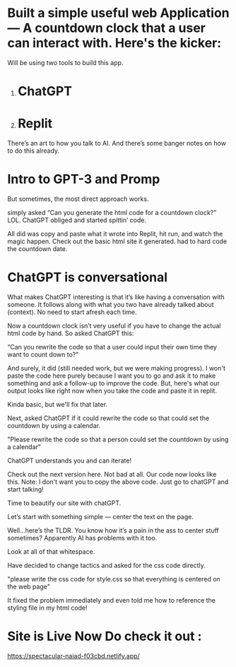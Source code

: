 # Built a simple useful web Application — A countdown clock that a user can interact with. Here's the kicker: 


 Will be using two tools to build this app.

1) # ChatGPT 

2) # Replit 

There’s an art to how you talk to AI. And there’s some banger notes on how to do this already.

# Intro to GPT-3 and Promp

But sometimes, the most direct approach works.

simply asked “Can you generate the html code for a countdown clock?” LOL.
ChatGPT obliged and started spittin’ code.

All did was copy and paste what it wrote into Replit, hit run, and watch the magic happen. Check out the basic html site it generated. had to hard code the countdown date.

# ChatGPT is conversational
What makes ChatGPT interesting is that it’s like having a conversation with someone. It follows along with what you two have already talked about (context). No need to start afresh each time.

Now a countdown clock isn’t very useful if you have to change the actual html code by hand. So asked ChatGPT this:

“Can you rewrite the code so that a user could input their own time they want to count down to?"

And surely, it did (still needed work, but we were making progress). I won't paste the code here purely because I want you to go and ask it to make something and ask a follow-up to improve the code. But, here's what our output looks like right now when you take the code and paste it in replit.

Kinda basic, but we'll fix that later.

Next, asked ChatGPT if it could rewrite the code so that could set the countdown by using a calendar.

"Please rewrite the code so that a person could set the countdown by using a calendar"

ChatGPT understands you and can iterate!

Check out the next version here. Not bad at all.
Our code now looks like this. Note: I don't want you to copy the above code. Just go to chatGPT and start talking! 

Time to beautify our site with chatGPT.

Let’s start with something simple — center the text on the page.

Well…here’s the TLDR. You know how it’s a pain in the ass to center stuff sometimes? Apparently AI has problems with it too.

Look at all of that whitespace.

Have decided to change tactics and asked for the css code directly.

"please write the css code for style.css so that everything is centered on the web page"

It fixed the problem immediately and even told me how to reference the styling file in my html code!

# Site is Live Now Do check it out :  

https://spectacular-naiad-f03cbd.netlify.app/ 


